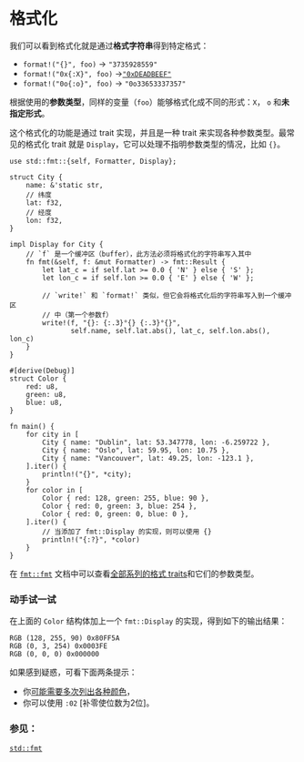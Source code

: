 # 格式化

我们可以看到格式化就是通过**格式字符串**得到特定格式：

* `format!("{}", foo)` -> `"3735928559"`
* `format!("0x{:X}", foo)` ->[`"0xDEADBEEF"`][deadbeef]
* `format!("0o{:o}", foo)` -> `"0o33653337357"`

根据使用的**参数类型**，同样的变量（`foo`）能够格式化成不同的形式：`X`， `o` 和**未指定形式**。

这个格式化的功能是通过 trait 实现，并且是一种 trait 来实现各种参数类型。最常见的格式化 trait
就是 `Display`，它可以处理不指明参数类型的情况，比如 `{}`。

```rust,editable
use std::fmt::{self, Formatter, Display};

struct City {
    name: &'static str,
    // 纬度
    lat: f32,
    // 经度
    lon: f32,
}

impl Display for City {
    // `f` 是一个缓冲区（buffer），此方法必须将格式化的字符串写入其中
    fn fmt(&self, f: &mut Formatter) -> fmt::Result {
        let lat_c = if self.lat >= 0.0 { 'N' } else { 'S' };
        let lon_c = if self.lon >= 0.0 { 'E' } else { 'W' };

        // `write!` 和 `format!` 类似，但它会将格式化后的字符串写入到一个缓冲区
        // 中（第一个参数f）
        write!(f, "{}: {:.3}°{} {:.3}°{}",
               self.name, self.lat.abs(), lat_c, self.lon.abs(), lon_c)
    }
}

#[derive(Debug)]
struct Color {
    red: u8,
    green: u8,
    blue: u8,
}

fn main() {
    for city in [
        City { name: "Dublin", lat: 53.347778, lon: -6.259722 },
        City { name: "Oslo", lat: 59.95, lon: 10.75 },
        City { name: "Vancouver", lat: 49.25, lon: -123.1 },
    ].iter() {
        println!("{}", *city);
    }
    for color in [
        Color { red: 128, green: 255, blue: 90 },
        Color { red: 0, green: 3, blue: 254 },
        Color { red: 0, green: 0, blue: 0 },
    ].iter() {
        // 当添加了 fmt::Display 的实现，则可以使用 {}
        println!("{:?}", *color)
    }
}
```

在 [`fmt::fmt`][fmt] 文档中可以查看[全部系列的格式 traits][fmt_traits]和它们的参数类型。

### 动手试一试
在上面的 `Color` 结构体加上一个 `fmt::Display` 的实现，得到如下的输出结果：

```text
RGB (128, 255, 90) 0x80FF5A
RGB (0, 3, 254) 0x0003FE
RGB (0, 0, 0) 0x000000
```
如果感到疑惑，可看下面两条提示：
 * 你[可能需要多次列出各种颜色][argument_types]，
 * 你可以使用 `:02` [补零使位数为2位]。

### 参见：
[`std::fmt`][fmt]

[argument_types]: http://doc.rust-lang.org/std/fmt/#argument-types
[deadbeef]: https://en.wikipedia.org/wiki/Deadbeef#Magic_debug_values
[fmt]: http://doc.rust-lang.org/std/fmt/
[fmt_traits]: http://doc.rust-lang.org/std/fmt/#formatting-traits
[fmt_width]: http://doc.rust-lang.org/std/fmt/#width
